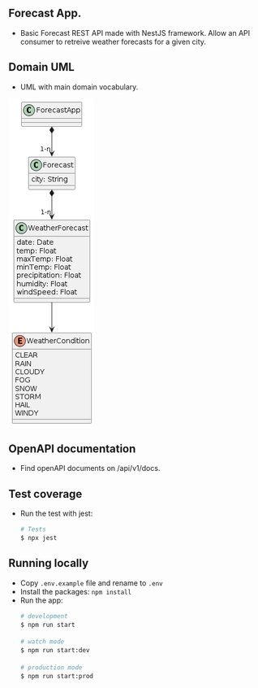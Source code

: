 ## Forecast App.

- Basic Forecast REST API made with NestJS framework. Allow an API consumer to retreive weather forecasts for a given city.

## Domain UML

- UML with main domain vocabulary.

![Forecast Domain](./docs/Forecastapp.png)

## OpenAPI documentation

- Find openAPI documents on /api/v1/docs.

## Test coverage

- Run the test with jest:
    ```bash
    # Tests
    $ npx jest
    ```

## Running locally

- Copy `.env.example` file and rename to `.env`
- Install the packages: `npm install`
- Run the app:
    ```bash
    # development
    $ npm run start
     
    # watch mode
    $ npm run start:dev
      
    # production mode
    $ npm run start:prod
    ```

